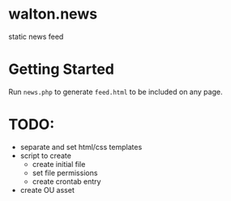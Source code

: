 # walton.news
static news feed

# Getting Started

Run `news.php` to generate `feed.html` to be included on any page.

# TODO:
- separate and set html/css templates
- script to create
    - create initial file
    - set file permissions
    - create crontab entry
- create OU asset
